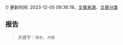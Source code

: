 :alarm_clock: 更新时间: 2023-12-05 09:36:19。[文章来源](/README.md)、[文章分类](/TAGS.md)

## 报告


> 关键字：`报告`、`月报`



